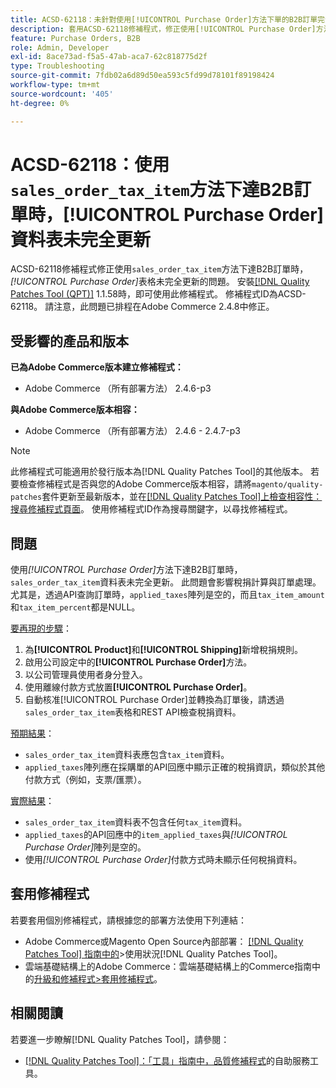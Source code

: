 ```yaml
---
title: ACSD-62118：未針對使用[!UICONTROL Purchase Order]方法下單的B2B訂單完全更新「sales_order_tax_item」表格
description: 套用ACSD-62118修補程式，修正使用[!UICONTROL Purchase Order]方法下達B2B訂單時，「sales_order_tax_item」表格未完全更新的Adobe Commerce問題。
feature: Purchase Orders, B2B
role: Admin, Developer
exl-id: 8ace73ad-f5a5-47ab-aca7-62c818775d2f
type: Troubleshooting
source-git-commit: 7fdb02a6d89d50ea593c5fd99d78101f89198424
workflow-type: tm+mt
source-wordcount: '405'
ht-degree: 0%

---
```


# ACSD-62118：使用`sales_order_tax_item`方法下達B2B訂單時，[!UICONTROL Purchase Order]資料表未完全更新

ACSD-62118修補程式修正使用`sales_order_tax_item`方法下達B2B訂單時，*[!UICONTROL Purchase Order]*&#x200B;表格未完全更新的問題。 安裝[[!DNL Quality Patches Tool (QPT)]](/help/tools/quality-patches-tool/quality-patches-tool-to-self-serve-quality-patches.md) 1.1.58時，即可使用此修補程式。 修補程式ID為ACSD-62118。 請注意，此問題已排程在Adobe Commerce 2.4.8中修正。

## 受影響的產品和版本

**已為Adobe Commerce版本建立修補程式：**

* Adobe Commerce （所有部署方法） 2.4.6-p3

**與Adobe Commerce版本相容：**

* Adobe Commerce （所有部署方法） 2.4.6 - 2.4.7-p3

>[!NOTE]
>
>此修補程式可能適用於發行版本為[!DNL Quality Patches Tool]的其他版本。 若要檢查修補程式是否與您的Adobe Commerce版本相容，請將`magento/quality-patches`套件更新至最新版本，並在[[!DNL Quality Patches Tool]上檢查相容性：搜尋修補程式頁面](https://experienceleague.adobe.com/tools/commerce-quality-patches/index.html)。 使用修補程式ID作為搜尋關鍵字，以尋找修補程式。

## 問題

使用&#x200B;*[!UICONTROL Purchase Order]*&#x200B;方法下達B2B訂單時，`sales_order_tax_item`資料表未完全更新。 此問題會影響稅捐計算與訂單處理。 尤其是，透過API查詢訂單時，`applied_taxes`陣列是空的，而且`tax_item_amount`和`tax_item_percent`都是NULL。

<u>要再現的步驟</u>：

1. 為&#x200B;**[!UICONTROL Product]**&#x200B;和&#x200B;**[!UICONTROL Shipping]**&#x200B;新增稅捐規則。
1. 啟用公司設定中的&#x200B;**[!UICONTROL Purchase Order]**&#x200B;方法。
1. 以公司管理員使用者身分登入。
1. 使用離線付款方式放置&#x200B;**[!UICONTROL Purchase Order]**。
1. 自動核准[!UICONTROL Purchase Order]並轉換為訂單後，請透過`sales_order_tax_item`表格和REST API檢查稅捐資料。

<u>預期結果</u>：

* `sales_order_tax_item`資料表應包含`tax_item`資料。
* `applied_taxes`陣列應在採購單的API回應中顯示正確的稅捐資訊，類似於其他付款方式（例如，支票/匯票）。

<u>實際結果</u>：

* `sales_order_tax_item`資料表不包含任何`tax_item`資料。
* `applied_taxes`的API回應中的`item_applied_taxes`與&#x200B;*[!UICONTROL Purchase Order]*&#x200B;陣列是空的。
* 使用&#x200B;*[!UICONTROL Purchase Order]*&#x200B;付款方式時未顯示任何稅捐資料。

## 套用修補程式

若要套用個別修補程式，請根據您的部署方法使用下列連結：

* Adobe Commerce或Magento Open Source內部部署： [[!DNL Quality Patches Tool] 指南中的](/help/tools/quality-patches-tool/usage.md)>使用狀況[!DNL Quality Patches Tool]。
* 雲端基礎結構上的Adobe Commerce：雲端基礎結構上的Commerce指南中的[升級和修補程式>套用修補程式](https://experienceleague.adobe.com/docs/commerce-cloud-service/user-guide/develop/upgrade/apply-patches.html)。

## 相關閱讀

若要進一步瞭解[!DNL Quality Patches Tool]，請參閱：

* [[!DNL Quality Patches Tool]：「工具」指南中，品質修補程式](/help/tools/quality-patches-tool/quality-patches-tool-to-self-serve-quality-patches.md)的自助服務工具。
